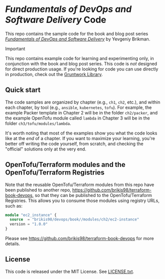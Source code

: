 # _Fundamentals of DevOps and Software Delivery_ Code

This repo contains the sample code for the book and blog post series [_Fundamentals of DevOps and Software 
Delivery_](https://www.fundamentals-of-devops.com) by Yevgeniy Brikman.

> [!IMPORTANT]  
> This repo contains example code for learning and experimenting only, in conjunction with the book and blog post 
> series. This code is _not_ designed for direct production usage. If you're looking for code you can use directly in
> production, check out the [Gruntwork Library](https://www.gruntwork.io/products/library).

## Quick start

The code samples are organized by chapter (e.g., `ch1`, `ch2`, etc.), and within each chapter, by tool (e.g., `ansible`, 
`kubernetes`, `tofu`). For example, the example Packer template in Chapter 2 will be in the folder `ch2/packer`, and 
the example OpenTofu module called `lambda` in Chapter 3 will be in the folder `ch3/tofu/modules/lambda`.

It's worth noting that most of the examples show you what the code looks like at the _end_ of a chapter. If
you want to maximize your learning, you're better off writing the code yourself, from scratch, and checking the
"official" solutions only at the very end.

## OpenTofu/Terraform modules and the OpenTofu/Terraform Registries

Note that the reusable OpenTofu/Terraform modules from this repo have been published to another repo,
https://github.com/brikis98/terraform-book-devops, so that they can be published to the OpenTofu/Terraform Registries.
This allows you to consume those modules using registry URLs, such as:

```terraform
module "ec2_instance" {
  source  = "brikis98/devops/book//modules/ch2/ec2-instance"
  version = "1.0.0"
}
```

Please see https://github.com/brikis98/terraform-book-devops for more details.

## License

This code is released under the MIT License. See [LICENSE.txt](./LICENSE.txt).
